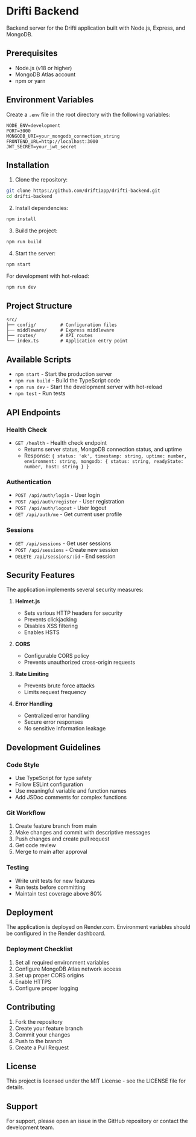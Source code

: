 # Drifti Backend

Backend server for the Drifti application built with Node.js, Express, and MongoDB.

## Prerequisites

- Node.js (v18 or higher)
- MongoDB Atlas account
- npm or yarn

## Environment Variables

Create a `.env` file in the root directory with the following variables:

```env
NODE_ENV=development
PORT=3000
MONGODB_URI=your_mongodb_connection_string
FRONTEND_URL=http://localhost:3000
JWT_SECRET=your_jwt_secret
```

## Installation

1. Clone the repository:
```bash
git clone https://github.com/driftiapp/drifti-backend.git
cd drifti-backend
```

2. Install dependencies:
```bash
npm install
```

3. Build the project:
```bash
npm run build
```

4. Start the server:
```bash
npm start
```

For development with hot-reload:
```bash
npm run dev
```

## Project Structure

```
src/
├── config/         # Configuration files
├── middleware/     # Express middleware
├── routes/         # API routes
└── index.ts        # Application entry point
```

## Available Scripts

- `npm start` - Start the production server
- `npm run build` - Build the TypeScript code
- `npm run dev` - Start the development server with hot-reload
- `npm test` - Run tests

## API Endpoints

### Health Check
- `GET /health` - Health check endpoint
  - Returns server status, MongoDB connection status, and uptime
  - Response: `{ status: 'ok', timestamp: string, uptime: number, environment: string, mongodb: { status: string, readyState: number, host: string } }`

### Authentication
- `POST /api/auth/login` - User login
- `POST /api/auth/register` - User registration
- `POST /api/auth/logout` - User logout
- `GET /api/auth/me` - Get current user profile

### Sessions
- `GET /api/sessions` - Get user sessions
- `POST /api/sessions` - Create new session
- `DELETE /api/sessions/:id` - End session

## Security Features

The application implements several security measures:

1. **Helmet.js**
   - Sets various HTTP headers for security
   - Prevents clickjacking
   - Disables XSS filtering
   - Enables HSTS

2. **CORS**
   - Configurable CORS policy
   - Prevents unauthorized cross-origin requests

3. **Rate Limiting**
   - Prevents brute force attacks
   - Limits request frequency

4. **Error Handling**
   - Centralized error handling
   - Secure error responses
   - No sensitive information leakage

## Development Guidelines

### Code Style
- Use TypeScript for type safety
- Follow ESLint configuration
- Use meaningful variable and function names
- Add JSDoc comments for complex functions

### Git Workflow
1. Create feature branch from main
2. Make changes and commit with descriptive messages
3. Push changes and create pull request
4. Get code review
5. Merge to main after approval

### Testing
- Write unit tests for new features
- Run tests before committing
- Maintain test coverage above 80%

## Deployment

The application is deployed on Render.com. Environment variables should be configured in the Render dashboard.

### Deployment Checklist
1. Set all required environment variables
2. Configure MongoDB Atlas network access
3. Set up proper CORS origins
4. Enable HTTPS
5. Configure proper logging

## Contributing

1. Fork the repository
2. Create your feature branch
3. Commit your changes
4. Push to the branch
5. Create a Pull Request

## License

This project is licensed under the MIT License - see the LICENSE file for details.

## Support

For support, please open an issue in the GitHub repository or contact the development team. 